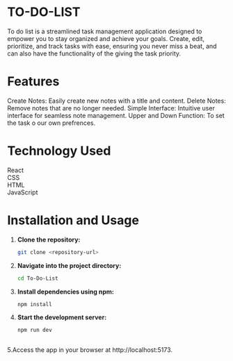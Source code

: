 # TO-DO-LIST

To do list is a streamlined task management application designed to empower you to stay organized and achieve your goals.  Create, edit, prioritize, and track tasks with ease, ensuring you never miss a beat, and can also have the functionality of the giving the task priority.

# Features

Create Notes: Easily create new notes with a title and content.
Delete Notes: Remove notes that are no longer needed.
Simple Interface: Intuitive user interface for seamless note management.
Upper and Down Function: To set the task o our own prefrences.

# Technology Used
React   
CSS    
HTML     
JavaScript    

# Installation and Usage

1. **Clone the repository:**
   ```sh
   git clone <repository-url>

2. **Navigate into the project directory:**
   ```sh
   cd To-Do-List  

3. **Install dependencies using npm:**
   ```sh
   npm install 

4. **Start the development server:**
   ```sh
   npm run dev
         
5.Access the app in your browser at http://localhost:5173.

